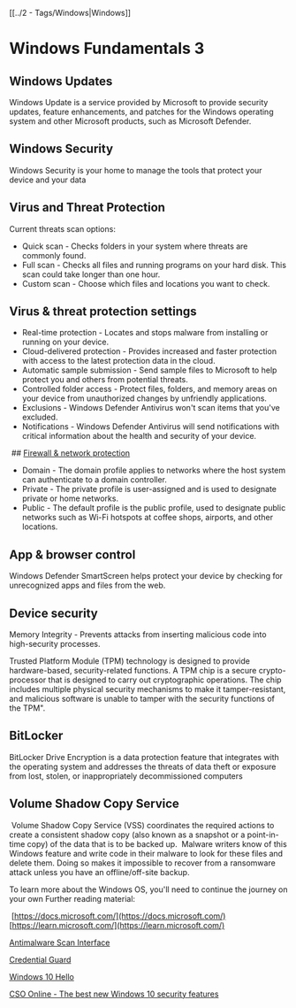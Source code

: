 [[../2 - Tags/Windows|Windows]]
# Windows Fundamentals 3

## Windows Updates
Windows Update is a service provided by Microsoft to provide security updates, feature enhancements, and patches for the Windows operating system and other Microsoft products, such as Microsoft Defender. 

## Windows Security 
Windows Security is your home to manage the tools that protect your device and your data

## Virus and Threat Protection

Current threats scan options:
- Quick scan - Checks folders in your system where threats are commonly found.
- Full scan - Checks all files and running programs on your hard disk. This scan could take longer than one hour.
- Custom scan - Choose which files and locations you want to check.

## Virus & threat protection settings 

- Real-time protection - Locates and stops malware from installing or running on your device.
- Cloud-delivered protection - Provides increased and faster protection with access to the latest protection data in the cloud.
- Automatic sample submission - Send sample files to Microsoft to help protect you and others from potential threats. 
- Controlled folder access - Protect files, folders, and memory areas on your device from unauthorized changes by unfriendly applications.
- Exclusions - Windows Defender Antivirus won't scan items that you've excluded.
- Notifications - Windows Defender Antivirus will send notifications with critical information about the health and security of your device. 

 ## [Firewall & network protection](https://learn.microsoft.com/en-us/windows/security/operating-system-security/network-security/windows-firewall/configure)

- Domain - The domain profile applies to networks where the host system can authenticate to a domain controller. 
- Private - The private profile is user-assigned and is used to designate private or home networks.
- Public - The default profile is the public profile, used to designate public networks such as Wi-Fi hotspots at coffee shops, airports, and other locations.

  
## App & browser control
Windows Defender SmartScreen helps protect your device by checking for unrecognized apps and files from the web. 
## Device security
Memory Integrity - Prevents attacks from inserting malicious code into high-security processes.

Trusted Platform Module (TPM) technology is designed to provide hardware-based, security-related functions. A TPM chip is a secure crypto-processor that is designed to carry out cryptographic operations. The chip includes multiple physical security mechanisms to make it tamper-resistant, and malicious software is unable to tamper with the security functions of the TPM".

## BitLocker 
BitLocker Drive Encryption is a data protection feature that integrates with the operating system and addresses the threats of data theft or exposure from lost, stolen, or inappropriately decommissioned computers

## Volume Shadow Copy Service
 Volume Shadow Copy Service (VSS) coordinates the required actions to create a consistent shadow copy (also known as a snapshot or a point-in-time copy) of the data that is to be backed up.  Malware writers know of this Windows feature and write code in their malware to look for these files and delete them. Doing so makes it impossible to recover from a ransomware attack unless you have an offline/off-site backup.

  
To learn more about the Windows OS, you'll need to continue the journey on your own
Further reading material:


 [https://docs.microsoft.com/](https://docs.microsoft.com/)
 
[https://learn.microsoft.com/](https://learn.microsoft.com/)

[Antimalware Scan Interface](https://learn.microsoft.com/en-us/windows/win32/amsi/antimalware-scan-interface-portal)

[Credential Guard](https://learn.microsoft.com/en-us/windows/security/identity-protection/credential-guard/configure?tabs=intune)

[Windows 10 Hello](https://support.microsoft.com/en-us/windows/learn-about-windows-hello-and-set-it-up-dae28983-8242-bb2a-d3d1-87c9d265a5f0#:~:text=Windows%2010,in%20with%20just%20your%20PIN.)

[CSO Online - The best new Windows 10 security features](https://www.csoonline.com/article/564531/the-best-new-windows-10-security-features.html)